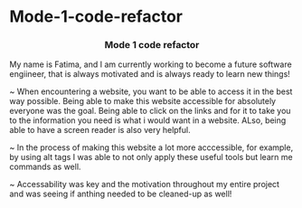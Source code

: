 # Mode-1-code-refactor
<h3 align="center">Mode 1 code refactor</h3>
<p align="left"> My name is Fatima, and I am currently working to become a future software engiineer, that is always motivated and is always ready to learn new things!</p> 

<p align="left">~ When encountering a website, you want to be able to access it in the best way possible. Being able to make this website accessible for absolutely everyone was the goal. Being able to click on the links and for it to take you to the information you need is what i would want in a website. ALso, being able to have a screen reader is also very helpful.</p>

<p align="left">~ In the process of making this website a lot more acccessible, for example, by using alt tags I was able to not only apply these useful tools but learn me commands as well.</p> 

<p align="left">~ Accessability was key and the motivation throughout my entire project and was seeing if anthing needed to be cleaned-up as well!   </p>     